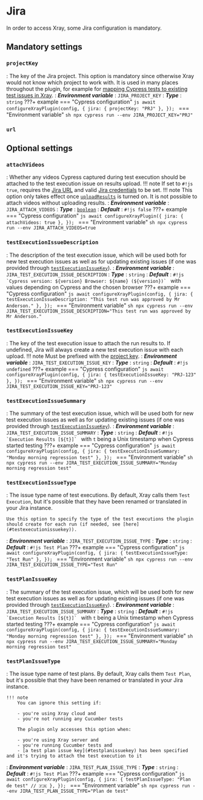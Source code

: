 # Jira

In order to access Xray, some Jira configuration is mandatory.

## Mandatory settings

### `projectKey`
: The key of the Jira project.
    This option is mandatory since otherwise Xray would not know which project to work with.
    It is used in many places throughout the plugin, for example for [mapping Cypress tests to existing test issues in Xray](../guides/targetingExistingIssues.md).
: ***Environment variable***
    : `JIRA_PROJECT_KEY`
: ***Type***
    : `string`
???+ example
    === "Cypress configuration"
        ```js
        await configureXrayPlugin(config, {
            jira: {
                projectKey: "PRJ"
            },
        });
        ```
    === "Environment variable"
        ```sh
        npx cypress run --env JIRA_PROJECT_KEY="PRJ"
        ```

### `url`

## Optional settings

### `attachVideos`
: Whether any videos Cypress captured during test execution should be attached to the test execution issue on results upload.
    !!! note
        If set to `#!js true`, requires the [Jira URL](#serverurl) and valid [Jira credentials](authentication.md#jira) to be set.
    !!! note
        This option only takes effect once [`uploadResults`](xray.md#uploadresults) is turned on.
        It is not possible to attach videos without uploading results.
: ***Environment variable***
    : `JIRA_ATTACH_VIDEOS`
: ***Type***
    : [`boolean`](types.md#boolean)
: ***Default***
    : `#!js false`
???+ example
    === "Cypress configuration"
        ```js
        await configureXrayPlugin({
            jira: {
                attachVideos: true
            },
        });
        ```
    === "Environment variable"
        ```sh
        npx cypress run --env JIRA_ATTACH_VIDEOS=true
        ```

### `testExecutionIssueDescription`
: The description of the test execution issue, which will be used both for new test execution issues as well as for updating existing issues (if one was provided through [`testExecutionIssueKey`](#testexecutionissuekey)).
: ***Environment variable***
    : `JIRA_TEST_EXECUTION_ISSUE_DESCRIPTION`
: ***Type***
    : `string`
: ***Default***
    : ``#!js `Cypress version: ${version} Browser: ${name} (${version})` `` with values depending on Cypress and the chosen browser
???+ example
    === "Cypress configuration"
        ```js
        await configureXrayPlugin(config, {
            jira: {
                testExecutionIssueDescription: "This test run was approved by Mr Anderson."
            },
        });
        ```
    === "Environment variable"
        ```sh
        npx cypress run --env JIRA_TEST_EXECUTION_ISSUE_DESCRIPTION="This test run was approved by Mr Anderson."
        ```

### `testExecutionIssueKey`
: The key of the test execution issue to attach the run results to.
    If undefined, Jira will always create a new test execution issue with each upload.
    !!! note
        Must be prefixed with the [project key](#projectkey).
: ***Environment variable***
    : `JIRA_TEST_EXECUTION_ISSUE_KEY`
: ***Type***
    : `string`
: ***Default***
    : `#!js undefined`
???+ example
    === "Cypress configuration"
        ```js
        await configureXrayPlugin(config, {
            jira: {
                testExecutionIssueKey: "PRJ-123"
            },
        });
        ```
    === "Environment variable"
        ```sh
        npx cypress run --env JIRA_TEST_EXECUTION_ISSUE_KEY="PRJ-123"
        ```

### `testExecutionIssueSummary`
: The summary of the test execution issue, which will be used both for new test execution issues as well as for updating existing issues (if one was provided through [`testExecutionIssueKey`](#testexecutionissuekey)).
: ***Environment variable***
    : `JIRA_TEST_EXECUTION_ISSUE_SUMMARY`
: ***Type***
    : `string`
: ***Default***
    : ``#!js `Execution Results [${t}]` `` with `t` being a Unix timestamp when Cypress started testing
???+ example
    === "Cypress configuration"
        ```js
        await configureXrayPlugin(config, {
            jira: {
                testExecutionIssueSummary: "Monday morning regression test"
            },
        });
        ```
    === "Environment variable"
        ```sh
        npx cypress run --env JIRA_TEST_EXECUTION_ISSUE_SUMMARY="Monday morning regression test"
        ```

### `testExecutionIssueType`
: The issue type name of test executions. By default, Xray calls them `Test Execution`, but it's possible that they have been renamed or translated in your Jira instance.

    Use this option to specify the type of the test executions the plugin should create for each run (if needed, see [here](#testexecutionissuekey)).

: ***Environment variable***
    : `JIRA_TEST_EXECUTION_ISSUE_TYPE`
: ***Type***
    : `string`
: ***Default***
    : `#!js Test Plan`
???+ example
    === "Cypress configuration"
        ```js
        await configureXrayPlugin(config, {
            jira: {
                testExecutionIssueType: "Test Run"
            },
        });
        ```
    === "Environment variable"
        ```sh
        npx cypress run --env JIRA_TEST_EXECUTION_ISSUE_TYPE="Test Run"
        ```


### `testPlanIssueKey`
: The summary of the test execution issue, which will be used both for new test execution issues as well as for updating existing issues (if one was provided through [`testExecutionIssueKey`](#testexecutionissuekey)).
: ***Environment variable***
    : `JIRA_TEST_EXECUTION_ISSUE_SUMMARY`
: ***Type***
    : `string`
: ***Default***
    : ``#!js `Execution Results [${t}]` `` with `t` being a Unix timestamp when Cypress started testing
???+ example
    === "Cypress configuration"
        ```js
        await configureXrayPlugin(config, {
            jira: {
                testExecutionIssueSummary: "Monday morning regression test"
            },
        });
        ```
    === "Environment variable"
        ```sh
        npx cypress run --env JIRA_TEST_EXECUTION_ISSUE_SUMMARY="Monday morning regression test"
        ```

### `testPlanIssueType`
: The issue type name of test plans. By default, Xray calls them `Test Plan`, but it's possible that they have been renamed or translated in your Jira instance.

    !!! note
        You can ignore this setting if:

        - you're using Xray cloud and
        - you're not running any Cucumber tests

        The plugin only accesses this option when:

        - you're using Xray server and
        - you're running Cucumber tests and
        - [a test plan issue key](#testplanissuekey) has been specified and it's trying to attach the test execution to it

: ***Environment variable***
    : `JIRA_TEST_PLAN_ISSUE_TYPE`
: ***Type***
    : `string`
: ***Default***
    : `#!js Test Plan`
???+ example
    === "Cypress configuration"
        ```js
        await configureXrayPlugin(config, {
            jira: {
                testPlanIssueType: "Plan de test" // 🇫🇷
            },
        });
        ```
    === "Environment variable"
        ```sh
        npx cypress run --env JIRA_TEST_PLAN_ISSUE_TYPE="Plan de test"
        ```
